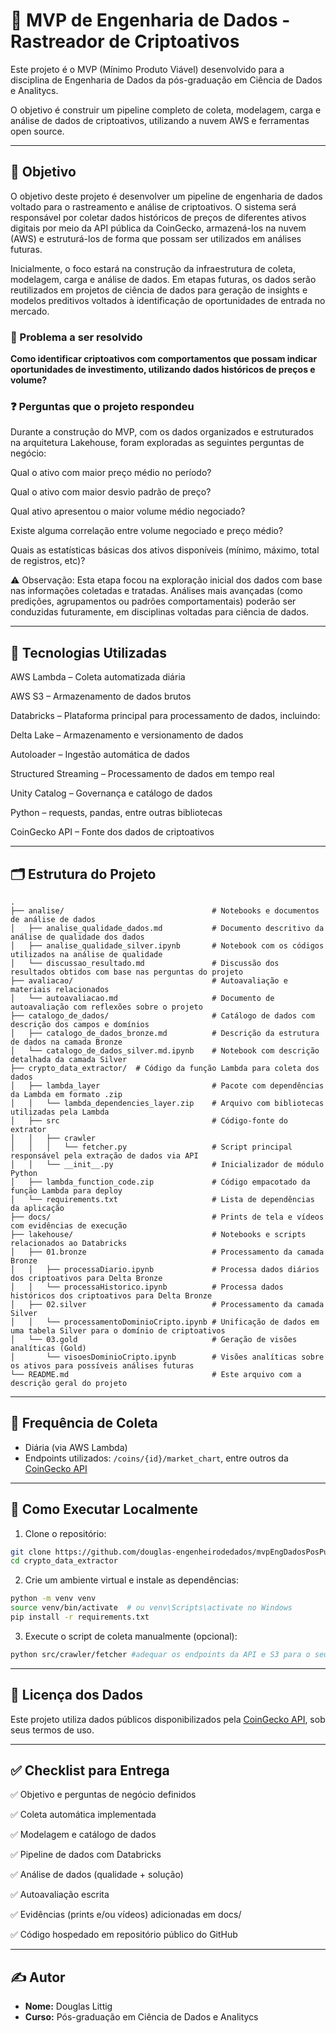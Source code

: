 # 🔗 MVP de Engenharia de Dados - Rastreador de Criptoativos

Este projeto é o MVP (Mínimo Produto Viável) desenvolvido para a disciplina de Engenharia de Dados da pós-graduação em Ciência de Dados e Analitycs.

O objetivo é construir um pipeline completo de coleta, modelagem, carga e análise de dados de criptoativos, utilizando a nuvem AWS e ferramentas open source.

---

## 🚀 Objetivo

O objetivo deste projeto é desenvolver um pipeline de engenharia de dados voltado para o rastreamento e análise de criptoativos. O sistema será responsável por coletar dados históricos de preços de diferentes ativos digitais por meio da API pública da CoinGecko, armazená-los na nuvem (AWS) e estruturá-los de forma que possam ser utilizados em análises futuras.

Inicialmente, o foco estará na construção da infraestrutura de coleta, modelagem, carga e análise de dados. Em etapas futuras, os dados serão reutilizados em projetos de ciência de dados para geração de insights e modelos preditivos voltados à identificação de oportunidades de entrada no mercado.

### 🎯 Problema a ser resolvido

**Como identificar criptoativos com comportamentos que possam indicar oportunidades de investimento, utilizando dados históricos de preços e volume?**

### ❓ Perguntas que o projeto respondeu
Durante a construção do MVP, com os dados organizados e estruturados na arquitetura Lakehouse, foram exploradas as seguintes perguntas de negócio:

Qual o ativo com maior preço médio no período?

Qual o ativo com maior desvio padrão de preço?

Qual ativo apresentou o maior volume médio negociado?

Existe alguma correlação entre volume negociado e preço médio?

Quais as estatísticas básicas dos ativos disponíveis (mínimo, máximo, total de registros, etc)?

⚠️ Observação: Esta etapa focou na exploração inicial dos dados com base nas informações coletadas e tratadas. Análises mais avançadas (como predições, agrupamentos ou padrões comportamentais) poderão ser conduzidas futuramente, em disciplinas voltadas para ciência de dados.

---

## 🔧 Tecnologias Utilizadas
AWS Lambda – Coleta automatizada diária

AWS S3 – Armazenamento de dados brutos

Databricks – Plataforma principal para processamento de dados, incluindo:

Delta Lake – Armazenamento e versionamento de dados

Autoloader – Ingestão automática de dados

Structured Streaming – Processamento de dados em tempo real

Unity Catalog – Governança e catálogo de dados

Python – requests, pandas, entre outras bibliotecas

CoinGecko API – Fonte dos dados de criptoativos

---

## 🗂️ Estrutura do Projeto

```plaintext
.
├── analise/                                 # Notebooks e documentos de análise de dados
│   ├── analise_qualidade_dados.md           # Documento descritivo da análise de qualidade dos dados
│   ├── analise_qualidade_silver.ipynb       # Notebook com os códigos utilizados na análise de qualidade
│   └── discussao_resultado.md               # Discussão dos resultados obtidos com base nas perguntas do projeto
├── avaliacao/                               # Autoavaliação e materiais relacionados
│   └── autoavaliacao.md                     # Documento de autoavaliação com reflexões sobre o projeto
├── catalogo_de_dados/                       # Catálogo de dados com descrição dos campos e domínios
│   ├── catalogo_de_dados_bronze.md          # Descrição da estrutura de dados na camada Bronze
│   └── catalogo_de_dados_silver.md.ipynb    # Notebook com descrição detalhada da camada Silver
├── crypto_data_extractor/  # Código da função Lambda para coleta dos dados
│   ├── lambda_layer                         # Pacote com dependências da Lambda em formato .zip
│   │   └── lambda_dependencies_layer.zip    # Arquivo com bibliotecas utilizadas pela Lambda
│   ├── src                                  # Código-fonte do extrator
│   │   ├── crawler
│   │   │   └── fetcher.py                   # Script principal responsável pela extração de dados via API
│   │   └── __init__.py                      # Inicializador de módulo Python
│   ├── lambda_function_code.zip             # Código empacotado da função Lambda para deploy
│   └── requirements.txt                     # Lista de dependências da aplicação
├── docs/                                    # Prints de tela e vídeos com evidências de execução
├── lakehouse/                               # Notebooks e scripts relacionados ao Databricks
│   ├── 01.bronze                            # Processamento da camada Bronze
│   │   ├── processaDiario.ipynb             # Processa dados diários dos criptoativos para Delta Bronze
│   │   └── processaHistorico.ipynb          # Processa dados históricos dos criptoativos para Delta Bronze
│   ├── 02.silver                            # Processamento da camada Silver
│   │   └── processamentoDominioCripto.ipynb # Unificação de dados em uma tabela Silver para o domínio de criptoativos
│   └── 03.gold                              # Geração de visões analíticas (Gold)
│       └── visoesDominioCripto.ipynb        # Visões analíticas sobre os ativos para possíveis análises futuras
└── README.md                                # Este arquivo com a descrição geral do projeto

```

---

## 📅 Frequência de Coleta

- Diária (via AWS Lambda)
- Endpoints utilizados: `/coins/{id}/market_chart`, entre outros da [CoinGecko API](https://www.coingecko.com/en/api)

---

## 🧪 Como Executar Localmente

1. Clone o repositório:

```bash
git clone https://github.com/douglas-engenheirodedados/mvpEngDadosPosPuc
cd crypto_data_extractor
```

2. Crie um ambiente virtual e instale as dependências:

```bash
python -m venv venv
source venv/bin/activate  # ou venv\Scripts\activate no Windows
pip install -r requirements.txt
```

3. Execute o script de coleta manualmente (opcional):

```bash
python src/crawler/fetcher #adequar os endpoints da API e S3 para o seu contexto.
```

---

## 🧾 Licença dos Dados

Este projeto utiliza dados públicos disponibilizados pela [CoinGecko API](https://www.coingecko.com/en/api), sob seus termos de uso.

---

## ✅ Checklist para Entrega

✅ Objetivo e perguntas de negócio definidos

✅ Coleta automática implementada

✅ Modelagem e catálogo de dados

✅ Pipeline de dados com Databricks

✅ Análise de dados (qualidade + solução)

✅ Autoavaliação escrita

✅ Evidências (prints e/ou vídeos) adicionadas em docs/

✅ Código hospedado em repositório público do GitHub

---

## ✍️ Autor

- **Nome:** Douglas Littig
- **Curso:** Pós-graduação em Ciência de Dados e Analitycs